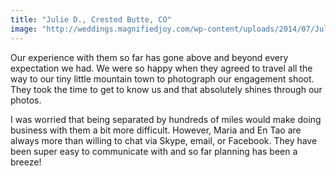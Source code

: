 ```yaml
---
title: "Julie D., Crested Butte, CO"
image: "http://weddings.magnifiedjoy.com/wp-content/uploads/2014/07/Julie-Matt-Feature-480x375.jpg"
---
```

Our experience with them so far has gone above and beyond every expectation we had. We were so happy when they agreed to travel all the way to our tiny little mountain town to photograph our engagement shoot. They took the time to get to know us and that absolutely shines through our photos. 

I was worried that being separated by hundreds of miles would make doing business with them a bit more difficult. However, Maria and En Tao are always more than willing to chat via Skype, email, or Facebook. They have been super easy to communicate with and so far planning has been a breeze!